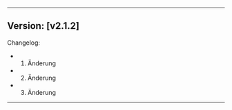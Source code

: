 ----------
Version: [v2.1.2]
----------
Changelog:
  - 1. Änderung
  - 2. Änderung
  - 3. Änderung
----------
